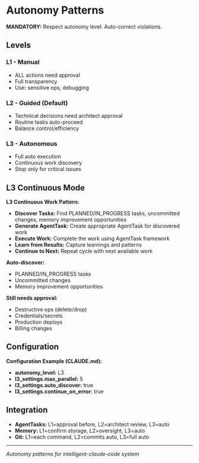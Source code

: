 # Autonomy Patterns

**MANDATORY:** Respect autonomy level. Auto-correct violations.

## Levels

### L1 - Manual
- ALL actions need approval
- Full transparency
- Use: sensitive ops, debugging

### L2 - Guided (Default)
- Technical decisions need architect approval  
- Routine tasks auto-proceed
- Balance control/efficiency

### L3 - Autonomous
- Full auto execution
- Continuous work discovery
- Stop only for critical issues

## L3 Continuous Mode

**L3 Continuous Work Pattern:**
- **Discover Tasks:** Find PLANNED/IN_PROGRESS tasks, uncommitted changes, memory improvement opportunities
- **Generate AgentTask:** Create appropriate AgentTask for discovered work
- **Execute Work:** Complete the work using AgentTask framework
- **Learn from Results:** Capture learnings and patterns
- **Continue to Next:** Repeat cycle with next available work

**Auto-discover:**
- PLANNED/IN_PROGRESS tasks
- Uncommitted changes
- Memory improvement opportunities

**Still needs approval:**
- Destructive ops (delete/drop)
- Credentials/secrets
- Production deploys
- Billing changes

## Configuration

**Configuration Example (CLAUDE.md):**
- **autonomy_level:** L3
- **l3_settings.max_parallel:** 5
- **l3_settings.auto_discover:** true
- **l3_settings.continue_on_error:** true

## Integration
- **AgentTasks:** L1=approval before, L2=architect review, L3=auto
- **Memory:** L1=confirm storage, L2=oversight, L3=auto
- **Git:** L1=each command, L2=commits auto, L3=full auto

---
*Autonomy patterns for intelligent-claude-code system*